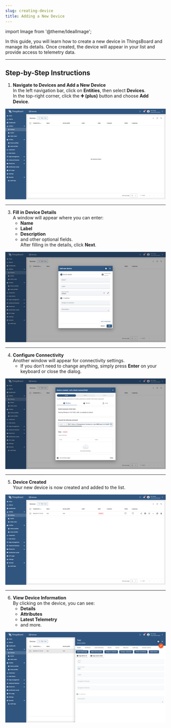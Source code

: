 ```yaml
---
slug: creating-device
title: Adding a New Device
---
```

import Image from '@theme/IdealImage';

In this guide, you will learn how to create a new device in ThingsBoard and manage its details. Once created, the device will appear in your list and provide access to telemetry data.

---

## Step-by-Step Instructions

1. **Navigate to Devices and Add a New Device**  
   In the left navigation bar, click on **Entities**, then select **Devices**.  
   In the top-right corner, click the **➕ (plus)** button and choose **Add Device**.

![Thingsboard - Add a New Device](thingsboard-device-1.png)

---

3. **Fill in Device Details**  
   A window will appear where you can enter:
   - **Name**
   - **Label**
   - **Description**
   - and other optional fields.  
   After filling in the details, click **Next**.

![Thingsboard - Fill in Device Details](thingsboard-device-2.png)

---

4. **Configure Connectivity**  
   Another window will appear for connectivity settings.  
   - If you don’t need to change anything, simply press **Enter** on your keyboard or close the dialog.

![Thingsboard - Configure Connectivity](thingsboard-device-3.png)

---

5. **Device Created**  
   Your new device is now created and added to the list.
   
![Thingsboard - Device Created](thingsboard-device-4.png)

---

6. **View Device Information**  
   By clicking on the device, you can see:
   - **Details**
   - **Attributes**
   - **Latest Telemetry**
   - and more.

![Thingsboard - View Device Information](thingsboard-device-5.png)